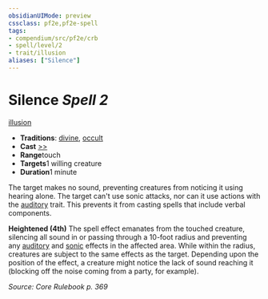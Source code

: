```yaml
---
obsidianUIMode: preview
cssclass: pf2e,pf2e-spell
tags:
- compendium/src/pf2e/crb
- spell/level/2
- trait/illusion
aliases: ["Silence"]
---
```

# Silence *Spell 2*   
[illusion](../../Rules/traits/illusion.md)  

- **Traditions**: [divine](../../Rules/traits/divine.md), [occult](../../Rules/traits/occult.md)
- **Cast** [>>](../../Rules/core-rulebook/chapter-9-playing-the-game.md#Actions "Two-Action") 
- **Range**touch
- **Targets**1 willing creature
- **Duration**1 minute

The target makes no sound, preventing creatures from noticing it using hearing alone. The target can't use sonic attacks, nor can it use actions with the [auditory](../../Rules/traits/auditory.md) trait. This prevents it from casting spells that include verbal components.

**Heightened (4th)** The spell effect emanates from the touched creature, silencing all sound in or passing through a 10-foot radius and preventing any [auditory](../../Rules/traits/auditory.md) and [sonic](../../Rules/traits/sonic.md) effects in the affected area. While within the radius, creatures are subject to the same effects as the target. Depending upon the position of the effect, a creature might notice the lack of sound reaching it (blocking off the noise coming from a party, for example).

*Source: Core Rulebook p. 369*